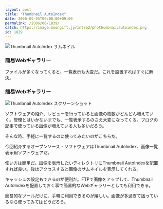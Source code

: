 ```yaml
---
layout: post
title: "Thumbnail AutoIndex"
date: 2006-06-05T09:00:00+09:00
permalink: /2006/06/1839/
catch: https://image.moongift.jp/intro2/phpthumbnailautoindex.png
id: 1829
---
```

 ![Thumbnail AutoIndex サムネイル](https://image.moongift.jp/intro2/phpthumbnailautoindex.t.png "Thumbnail AutoIndex サムネイル")
  

### 簡易Webギャラリー
  
ファイルが多くなってくると、一覧表示も大変だ。これを設置すればすぐに解決。  
<!--more-->  

### 簡易Webギャラリー
  

![Thumbnail AutoIndex スクリーンショット](https://image.moongift.jp/intro2/phpthumbnailautoindex.png "Thumbnail AutoIndex スクリーンショット")

  

ソフトウェアの紹介、レビューを行っていると画像の枚数がどんどん増えていく。管理とはいかないまでも、一覧表示するのさえ大変になってくる。ブログの記事で使っている画像が増えている人も多いだろう。

  

そんな時、手軽に一覧するのに使ってみたいのがこちらだ。

  

今回紹介するオープンソース・ソフトウェアはThumbnail AutoIndex、画像一覧表示用ソフトウェアだ。

  

使い方は簡単だ。画像を表示したいディレクトリにThumbnail AutoIndexを配置すれば良い。後はアクセスすると画像のサムネイルを表示してくれる。

  

キャッシュの設定もできるのが便利だ。FTPで画像をアップして、Thumbnail AutoIndexを配置しておく事で簡易的なWebギャラリーとしても利用できる。

  

簡易的なツールだけに、手軽に利用できるのが嬉しい。画像が多過ぎて困っているなら使ってみてはどうだろう。

